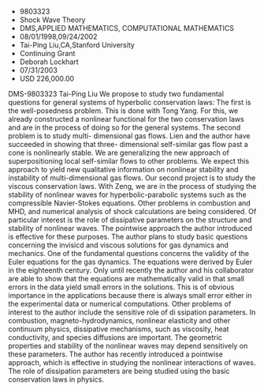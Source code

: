 
* 9803323
* Shock Wave Theory
* DMS,APPLIED MATHEMATICS, COMPUTATIONAL MATHEMATICS
* 08/01/1998,09/24/2002
* Tai-Ping Liu,CA,Stanford University
* Continuing Grant
* Deborah Lockhart
* 07/31/2003
* USD 226,000.00

DMS-9803323 Tai-Ping Liu We propose to study two fundamental questions for
general systems of hyperbolic conservation laws: The first is the well-posedness
problem. This is done with Tong Yang. For this, we already constructed a
nonlinear functional for the two conservation laws and are in the process of
doing so for the general systems. The second problem is to study multi-
dimensional gas flows. Lien and the author have succeeded in showing that three-
dimensional self-similar gas flow past a cone is nonlinearly stable. We are
generalizing the new approach of superpositioning local self-similar flows to
other problems. We expect this approach to yield new qualitative information on
nonlinear stability and instability of multi-dimensional gas flows. Our second
project is to study the viscous conservation laws. With Zeng, we are in the
process of studying the stability of nonlinear waves for hyperbolic-parabolic
systems such as the compressible Navier-Stokes equations. Other problems in
combustion and MHD, and numerical analysis of shock calculations are being
considered. Of particular interest is the role of dissipative parameters on the
structure and stability of nonlinear waves. The pointwise approach the author
introduced is effective for these purposes. The author plans to study basic
questions concerning the invisicd and viscous solutions for gas dynamics and
mechanics. One of the fundamental questions concerns the validity of the Euler
equations for the gas dynamics. The equations were derived by Euler in the
eighteenth century. Only until recently the author and his collaborator are able
to show that the equations are mathematically valid in that small errors in the
data yield small errors in the solutions. This is of obvious importance in the
applications because there is always small error either in the experimental data
or numerical computations. Other problems of interest to the author include the
sensitive role of di ssipation parameters. In combustion, magneto-hydrodynamics,
nonlinear elasticity and other continuum physics, dissipative mechanisms, such
as viscosity, heat conductivity, and species diffusions are important. The
geometric properties and stability of the nonlinear waves may depend sensitively
on these parameters. The author has recently introduced a pointwise approach,
which is effective in studying the nonlinear interactions of waves. The role of
dissipation parameters are being studied using the basic conservation laws in
physics.
